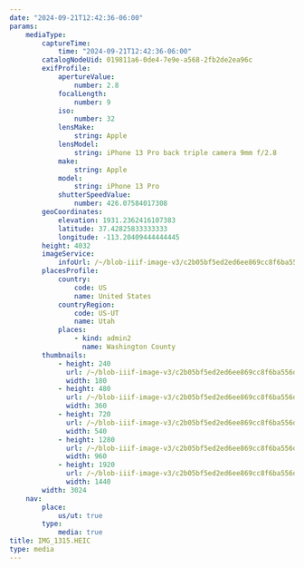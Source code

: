 ```yaml
---
date: "2024-09-21T12:42:36-06:00"
params:
    mediaType:
        captureTime:
            time: "2024-09-21T12:42:36-06:00"
        catalogNodeUid: 019811a6-0de4-7e9e-a568-2fb2de2ea96c
        exifProfile:
            apertureValue:
                number: 2.8
            focalLength:
                number: 9
            iso:
                number: 32
            lensMake:
                string: Apple
            lensModel:
                string: iPhone 13 Pro back triple camera 9mm f/2.8
            make:
                string: Apple
            model:
                string: iPhone 13 Pro
            shutterSpeedValue:
                number: 426.07584017308
        geoCoordinates:
            elevation: 1931.2362416107383
            latitude: 37.42825833333333
            longitude: -113.20409444444445
        height: 4032
        imageService:
            infoUrl: /~/blob-iiif-image-v3/c2b05bf5ed2ed6ee869cc8f6ba556dbce02274ec9dc31d402b4aa25ee6107c78/info.json
        placesProfile:
            country:
                code: US
                name: United States
            countryRegion:
                code: US-UT
                name: Utah
            places:
                - kind: admin2
                  name: Washington County
        thumbnails:
            - height: 240
              url: /~/blob-iiif-image-v3/c2b05bf5ed2ed6ee869cc8f6ba556dbce02274ec9dc31d402b4aa25ee6107c78/full/180%2C240/0/default.jpg
              width: 180
            - height: 480
              url: /~/blob-iiif-image-v3/c2b05bf5ed2ed6ee869cc8f6ba556dbce02274ec9dc31d402b4aa25ee6107c78/full/360%2C480/0/default.jpg
              width: 360
            - height: 720
              url: /~/blob-iiif-image-v3/c2b05bf5ed2ed6ee869cc8f6ba556dbce02274ec9dc31d402b4aa25ee6107c78/full/540%2C720/0/default.jpg
              width: 540
            - height: 1280
              url: /~/blob-iiif-image-v3/c2b05bf5ed2ed6ee869cc8f6ba556dbce02274ec9dc31d402b4aa25ee6107c78/full/960%2C1280/0/default.jpg
              width: 960
            - height: 1920
              url: /~/blob-iiif-image-v3/c2b05bf5ed2ed6ee869cc8f6ba556dbce02274ec9dc31d402b4aa25ee6107c78/full/1440%2C1920/0/default.jpg
              width: 1440
        width: 3024
    nav:
        place:
            us/ut: true
        type:
            media: true
title: IMG_1315.HEIC
type: media
---
```

